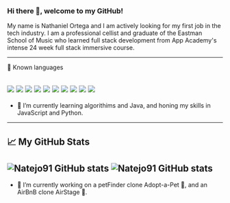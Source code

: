 ### Hi there 👋, welcome to my GitHub!

My name is Nathaniel Ortega and I am actively looking for my first job in the tech industry. I am a professional cellist and graduate of the Eastman School of Music who learned full stack development from App Academy's intense 24 week full stack immersive course.


---
🧰 Known languages

<img src="https://img.shields.io/badge/JavaScript-F7DF1E?style=for-the-badge&logo=javascript&logoColor=black" /> <img src="https://camo.githubusercontent.com/94be0a2e5be142925615e5821d97137a930d08fc154962ce43860f1957e6661e/68747470733a2f2f696d672e736869656c64732e696f2f62616467652f507974686f6e2d3337373641423f7374796c653d666f722d7468652d6261646765266c6f676f3d707974686f6e266c6f676f436f6c6f723d7768697465" />
<img src="https://img.shields.io/badge/React-20232A?style=for-the-badge&logo=react&logoColor=61DAFB" />
<img src="https://img.shields.io/badge/Redux-593D88?style=for-the-badge&logo=redux&logoColor=white%22%3E" />
<img src="https://img.shields.io/badge/Flask-000000?style=for-the-badge&logo=flask&logoColor=white%22%3E" />
<img src="https://img.shields.io/badge/Node.js-43853D?style=for-the-badge&logo=node.js&logoColor=white%22/%3E" />
<img src="https://img.shields.io/badge/PostgreSQL-316192?style=for-the-badge&logo=postgresql&logoColor=white" />
<img src="https://img.shields.io/badge/Express.js-000000?style=for-the-badge&logo=express&logoColor=white" />
<img src="https://img.shields.io/badge/CSS-239120?&style=for-the-badge&logo=css3&logoColor=white%22%3E" />
<img src="https://img.shields.io/badge/jQuery-0769AD?style=for-the-badge&logo=jquery&logoColor=white%22%3E" />
---

- 🌱 I’m currently learning algorithims and Java, and honing my skills in JavaScript and Python.

---
## &#x1f4c8; My GitHub Stats


![Natejo91 GitHub stats](https://github-readme-stats.vercel.app/api/top-langs/?username=Natejo91&theme=radical&show_icons=true)
![Natejo91 GitHub stats](https://github-readme-stats.vercel.app/api?username=Natejo91&theme=radical&show_icons=true)
---
- 🔭 I’m currently working on a petFinder clone Adopt-a-Pet 🐶, and an AirBnB clone AirStage 🎵.

<!--
**Natejo91/Natejo91** is a ✨ _special_ ✨ repository because its `README.md` (this file) appears on your GitHub profile.

Here are some ideas to get you started:



- 👯 I’m looking to collaborate on ...
- 🤔 I’m looking for help with ...
- 💬 Ask me about ...
- 📫 How to reach me: 
- 😄 Pronouns: ...
- ⚡ Fun fact: ...
-->
